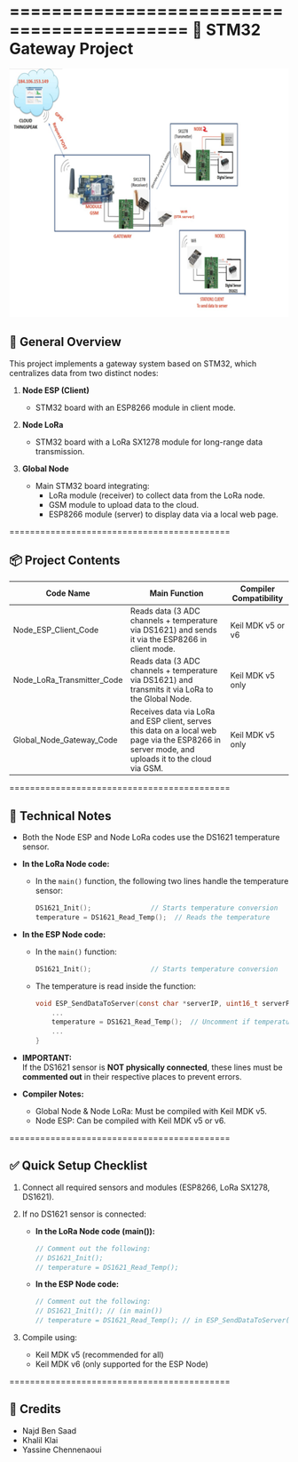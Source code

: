 ===========================================
📡 STM32 Gateway Project
===========================================

![STM32 Gateway Architecture](Project_Gateway_STM32.jpeg)

📝 General Overview
-------------------
This project implements a gateway system based on STM32, which centralizes data from two distinct nodes:

1. **Node ESP (Client)**
   - STM32 board with an ESP8266 module in client mode.

2. **Node LoRa**
   - STM32 board with a LoRa SX1278 module for long-range data transmission.

3. **Global Node**
   - Main STM32 board integrating:
     - LoRa module (receiver) to collect data from the LoRa node.
     - GSM module to upload data to the cloud.
     - ESP8266 module (server) to display data via a local web page.

===========================================

📦 Project Contents
-------------------

| Code Name                  | Main Function                                                                                                   | Compiler Compatibility |
|----------------------------|----------------------------------------------------------------------------------------------------------------|------------------------|
| Node_ESP_Client_Code        | Reads data (3 ADC channels + temperature via DS1621) and sends it via the ESP8266 in client mode.              | Keil MDK v5 or v6      |
| Node_LoRa_Transmitter_Code  | Reads data (3 ADC channels + temperature via DS1621) and transmits it via LoRa to the Global Node.             | Keil MDK v5 only       |
| Global_Node_Gateway_Code    | Receives data via LoRa and ESP client, serves this data on a local web page via the ESP8266 in server mode, and uploads it to the cloud via GSM. | Keil MDK v5 only       |

===========================================

🔧 Technical Notes
------------------
- Both the Node ESP and Node LoRa codes use the DS1621 temperature sensor.

- **In the LoRa Node code:**
  - In the `main()` function, the following two lines handle the temperature sensor:

    ```c
    DS1621_Init();               // Starts temperature conversion
    temperature = DS1621_Read_Temp();  // Reads the temperature
    ```

- **In the ESP Node code:**
  - In the `main()` function:

    ```c
    DS1621_Init();               // Starts temperature conversion
    ```

  - The temperature is read inside the function:

    ```c
    void ESP_SendDataToServer(const char *serverIP, uint16_t serverPort) {
        ...
        temperature = DS1621_Read_Temp();  // Uncomment if temperature reading is needed
        ...
    }
    ```

- **IMPORTANT:**  
  If the DS1621 sensor is **NOT physically connected**, these lines must be **commented out** in their respective places to prevent errors.

- **Compiler Notes:**  
  - Global Node & Node LoRa: Must be compiled with Keil MDK v5.  
  - Node ESP: Can be compiled with Keil MDK v5 or v6.

===========================================

✅ Quick Setup Checklist
------------------------
1. Connect all required sensors and modules (ESP8266, LoRa SX1278, DS1621).  
2. If no DS1621 sensor is connected:  
   - **In the LoRa Node code (main()):**

     ```c
     // Comment out the following:
     // DS1621_Init();
     // temperature = DS1621_Read_Temp();
     ```

   - **In the ESP Node code:**

     ```c
     // Comment out the following:
     // DS1621_Init(); // (in main())
     // temperature = DS1621_Read_Temp(); // in ESP_SendDataToServer()
     ```

3. Compile using:  
   - Keil MDK v5 (recommended for all)  
   - Keil MDK v6 (only supported for the ESP Node)

===========================================

🙌 Credits
----------
- Najd Ben Saad  
- Khalil Klai  
- Yassine Chennenaoui

